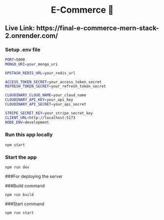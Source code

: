 <h1 align="center">E-Commerce 🛒</h1>
<h2>Live Link: https://final-e-commerce-mern-stack-2.onrender.com/</h2>


### Setup .env file

```bash
PORT=5000
MONGO_URI=your_mongo_uri

UPSTASH_REDIS_URL=your_redis_url

ACCESS_TOKEN_SECRET=your_access_token_secret
REFRESH_TOKEN_SECRET=your_refresh_token_secret

CLOUDINARY_CLOUD_NAME=your_cloud_name
CLOUDINARY_API_KEY=your_api_key
CLOUDINARY_API_SECRET=your_api_secret

STRIPE_SECRET_KEY=your_stripe_secret_key
CLIENT_URL=http://localhost:5173
NODE_ENV=development
```

### Run this app locally

```shell(Backend)
npm start
```

### Start the app

```shell(Frontend)
npm run dev
```


###For deploying the server

###Build command

```shell
npm run build
```

###Start command

```shell
npm run start
```

